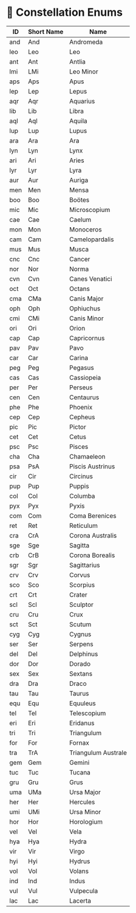 # 🔢 Constellation Enums

| ID  | Short Name | Name                |
| --- | ---------- | ------------------- |
| and | And        | Andromeda           |
| leo | Leo        | Leo                 |
| ant | Ant        | Antlia              |
| lmi | LMi        | Leo Minor           |
| aps | Aps        | Apus                |
| lep | Lep        | Lepus               |
| aqr | Aqr        | Aquarius            |
| lib | Lib        | Libra               |
| aql | Aql        | Aquila              |
| lup | Lup        | Lupus               |
| ara | Ara        | Ara                 |
| lyn | Lyn        | Lynx                |
| ari | Ari        | Aries               |
| lyr | Lyr        | Lyra                |
| aur | Aur        | Auriga              |
| men | Men        | Mensa               |
| boo | Boo        | Boötes              |
| mic | Mic        | Microscopium        |
| cae | Cae        | Caelum              |
| mon | Mon        | Monoceros           |
| cam | Cam        | Camelopardalis      |
| mus | Mus        | Musca               |
| cnc | Cnc        | Cancer              |
| nor | Nor        | Norma               |
| cvn | Cvn        | Canes Venatici      |
| oct | Oct        | Octans              |
| cma | CMa        | Canis Major         |
| oph | Oph        | Ophiuchus           |
| cmi | CMi        | Canis Minor         |
| ori | Ori        | Orion               |
| cap | Cap        | Capricornus         |
| pav | Pav        | Pavo                |
| car | Car        | Carina              |
| peg | Peg        | Pegasus             |
| cas | Cas        | Cassiopeia          |
| per | Per        | Perseus             |
| cen | Cen        | Centaurus           |
| phe | Phe        | Phoenix             |
| cep | Cep        | Cepheus             |
| pic | Pic        | Pictor              |
| cet | Cet        | Cetus               |
| psc | Psc        | Pisces              |
| cha | Cha        | Chamaeleon          |
| psa | PsA        | Piscis Austrinus    |
| cir | Cir        | Circinus            |
| pup | Pup        | Puppis              |
| col | Col        | Columba             |
| pyx | Pyx        | Pyxis               |
| com | Com        | Coma Berenices      |
| ret | Ret        | Reticulum           |
| cra | CrA        | Corona Australis    |
| sge | Sge        | Sagitta             |
| crb | CrB        | Corona Borealis     |
| sgr | Sgr        | Sagittarius         |
| crv | Crv        | Corvus              |
| sco | Sco        | Scorpius            |
| crt | Crt        | Crater              |
| scl | Scl        | Sculptor            |
| cru | Cru        | Crux                |
| sct | Sct        | Scutum              |
| cyg | Cyg        | Cygnus              |
| ser | Ser        | Serpens             |
| del | Del        | Delphinus           |
| dor | Dor        | Dorado              |
| sex | Sex        | Sextans             |
| dra | Dra        | Draco               |
| tau | Tau        | Taurus              |
| equ | Equ        | Equuleus            |
| tel | Tel        | Telescopium         |
| eri | Eri        | Eridanus            |
| tri | Tri        | Triangulum          |
| for | For        | Fornax              |
| tra | TrA        | Triangulum Australe |
| gem | Gem        | Gemini              |
| tuc | Tuc        | Tucana              |
| gru | Gru        | Grus                |
| uma | UMa        | Ursa Major          |
| her | Her        | Hercules            |
| umi | UMi        | Ursa Minor          |
| hor | Hor        | Horologium          |
| vel | Vel        | Vela                |
| hya | Hya        | Hydra               |
| vir | Vir        | Virgo               |
| hyi | Hyi        | Hydrus              |
| vol | Vol        | Volans              |
| ind | Ind        | Indus               |
| vul | Vul        | Vulpecula           |
| lac | Lac        | Lacerta             |
